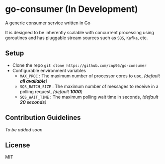 # go-consumer (In Development)

A generic consumer service written in Go

It is designed to be inherently scalable with concurrent processing using goroutines and has pluggable stream sources such as `SQS`, `Kafka`, etc.

## Setup

- Clone the repo `git clone https://github.com/cnp96/go-consumer`
- Configurable environment variables
  - `MAX_PROC` : The maximum number of processor cores to use, _(default **all available**)_
  - `SQS_BATCH_SIZE` : The maximum number of messages to receive in a polling request, _(default **1000**)_
  - `SQS_WAIT_TIME` : The maximum polling wait time in seconds, _(default **20 seconds**)_


## Contribution Guidelines

_To be added soon_

## License

MIT
